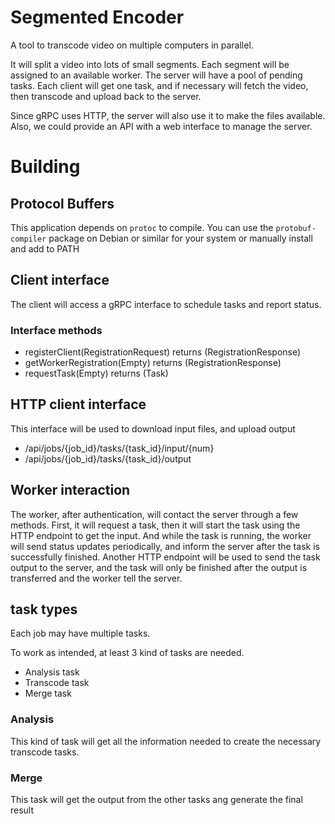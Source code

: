 # Segmented Encoder

A tool to transcode video on multiple computers in parallel.

It will split a video into lots of small segments. Each segment will be assigned to an available worker. The server will
have a pool of pending tasks.
Each client will get one task, and if necessary will fetch the video, then transcode and upload back to the server.

Since gRPC uses HTTP, the server will also use it to make the files available.
Also, we could provide an API with a web interface to manage the server.

# Building

## Protocol Buffers

This application depends on `protoc` to compile.
You can use the `protobuf-compiler` package on Debian or similar for your system or manually install and add to PATH

## Client interface

The client will access a gRPC interface to schedule tasks and report status.

### Interface methods

- registerClient(RegistrationRequest) returns (RegistrationResponse)
- getWorkerRegistration(Empty) returns (RegistrationResponse)
- requestTask(Empty) returns (Task)

## HTTP client interface

This interface will be used to download input files, and upload output

- /api/jobs/{job_id}/tasks/{task_id}/input/{num}
- /api/jobs/{job_id}/tasks/{task_id}/output

## Worker interaction

The worker, after authentication, will contact the server through a few methods.
First, it will request a task, then it will start the task using the HTTP endpoint to get the input. And while the task
is running, the worker will send status updates periodically, and inform the server after the task is successfully
finished. Another HTTP endpoint will be used to send the task output to the server, and the task will only be finished
after the output is transferred and the worker tell the server.

## task types

Each job may have multiple tasks.

To work as intended, at least 3 kind of tasks are needed.

- Analysis task
- Transcode task
- Merge task

### Analysis

This kind of task will get all the information needed to create the necessary transcode tasks.

### Merge

This task will get the output from the other tasks ang generate the final result